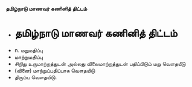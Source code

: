 **தமிழ்நாடு மாணவர் கணினித் திட்டம்**
- # தமிழ்நாடு மாணவர் கணினித் திட்டம்
- n. மறுமதிப்பு
- மாற்றுமதிப்பு
- சிறிது உருமாற்றத்துடன் அல்லது விலைமாற்றத்துடன் பதிப்பிடும் மறு வௌதயீடு
- (வினை) மாற்றுப்பதிப்பாக வௌதயிடு
- திரும்ப வௌதயிடு.

